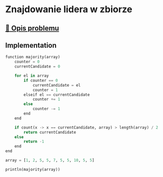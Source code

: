# Znajdowanie lidera w zbiorze

## [:link: Opis problemu](../../../../algorithms/searching/majority.md)

## Implementation

```python linenums="1"
function majority(array)
    counter = 0
    currentCandidate = 0

    for el in array
        if counter == 0
            currentCandidate = el
            counter = 1
        elseif el == currentCandidate
            counter += 1
        else
            counter -= 1
        end
    end

    if count(x -> x == currentCandidate, array) > length(array) / 2
        return currentCandidate
    else
        return -1
    end
end

array = [1, 2, 5, 5, 7, 5, 5, 10, 5, 5]

println(majority(array))
```
